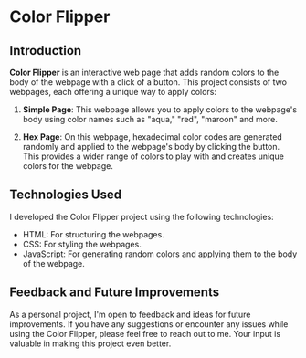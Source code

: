 # Color Flipper

## Introduction

**Color Flipper** is an interactive web page that adds random colors to the body of the webpage with a click of a button. This project consists of two webpages, each offering a unique way to apply colors:

1. **Simple Page**: This webpage allows you to apply colors to the webpage's body using color names such as "aqua," "red", "maroon" and more.

2. **Hex Page**: On this webpage, hexadecimal color codes are generated randomly and applied to the webpage's body by clicking the button. This provides a wider range of colors to play with and creates unique colors for the webpage.

## Technologies Used

I developed the Color Flipper project using the following technologies:

- HTML: For structuring the webpages.
- CSS: For styling the webpages.
- JavaScript: For generating random colors and applying them to the body of the webpage.

## Feedback and Future Improvements

As a personal project, I'm open to feedback and ideas for future improvements. If you have any suggestions or encounter any issues while using the Color Flipper, please feel free to reach out to me. Your input is valuable in making this project even better.

